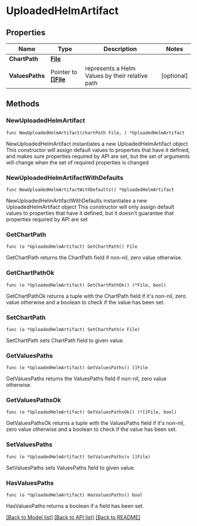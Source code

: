 # UploadedHelmArtifact

## Properties

Name | Type | Description | Notes
------------ | ------------- | ------------- | -------------
**ChartPath** | [**File**](File.md) |  | 
**ValuesPaths** | Pointer to [**[]File**](File.md) | represents a Helm Values by their relative path | [optional] 

## Methods

### NewUploadedHelmArtifact

`func NewUploadedHelmArtifact(chartPath File, ) *UploadedHelmArtifact`

NewUploadedHelmArtifact instantiates a new UploadedHelmArtifact object
This constructor will assign default values to properties that have it defined,
and makes sure properties required by API are set, but the set of arguments
will change when the set of required properties is changed

### NewUploadedHelmArtifactWithDefaults

`func NewUploadedHelmArtifactWithDefaults() *UploadedHelmArtifact`

NewUploadedHelmArtifactWithDefaults instantiates a new UploadedHelmArtifact object
This constructor will only assign default values to properties that have it defined,
but it doesn't guarantee that properties required by API are set

### GetChartPath

`func (o *UploadedHelmArtifact) GetChartPath() File`

GetChartPath returns the ChartPath field if non-nil, zero value otherwise.

### GetChartPathOk

`func (o *UploadedHelmArtifact) GetChartPathOk() (*File, bool)`

GetChartPathOk returns a tuple with the ChartPath field if it's non-nil, zero value otherwise
and a boolean to check if the value has been set.

### SetChartPath

`func (o *UploadedHelmArtifact) SetChartPath(v File)`

SetChartPath sets ChartPath field to given value.


### GetValuesPaths

`func (o *UploadedHelmArtifact) GetValuesPaths() []File`

GetValuesPaths returns the ValuesPaths field if non-nil, zero value otherwise.

### GetValuesPathsOk

`func (o *UploadedHelmArtifact) GetValuesPathsOk() (*[]File, bool)`

GetValuesPathsOk returns a tuple with the ValuesPaths field if it's non-nil, zero value otherwise
and a boolean to check if the value has been set.

### SetValuesPaths

`func (o *UploadedHelmArtifact) SetValuesPaths(v []File)`

SetValuesPaths sets ValuesPaths field to given value.

### HasValuesPaths

`func (o *UploadedHelmArtifact) HasValuesPaths() bool`

HasValuesPaths returns a boolean if a field has been set.


[[Back to Model list]](../README.md#documentation-for-models) [[Back to API list]](../README.md#documentation-for-api-endpoints) [[Back to README]](../README.md)


